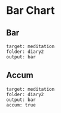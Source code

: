 # Bar Chart

## Bar
``` tracker
target: meditation
folder: diary2
output: bar
```

## Accum
``` tracker
target: meditation
folder: diary2
output: bar
accum: true
```